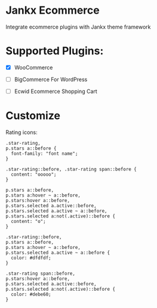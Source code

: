 Jankx Ecommerce
=

Integrate ecommerce plugins with Jankx theme framework

# Supported Plugins:

- [x] WooCommerce
- [ ] BigCommerce For WordPress
- [ ] Ecwid Ecommerce Shopping Cart


# Customize

Rating icons:
```
.star-rating,
p.stars a::before {
  font-family: "font name";
}

.star-rating::before, .star-rating span::before {
  content: "ooooo";
}

p.stars a::before,
p.stars a:hover ~ a::before,
p.stars:hover a::before,
p.stars.selected a.active::before,
p.stars.selected a.active ~ a::before,
p.stars.selected a:not(.active)::before {
  content: "o";
}

.star-rating::before,
p.stars a::before,
p.stars a:hover ~ a::before,
p.stars.selected a.active ~ a::before {
  color: #dfdfdf;
}

.star-rating span::before,
p.stars:hover a::before,
p.stars.selected a.active::before,
p.stars.selected a:not(.active)::before {
  color: #debe60;
}
```
